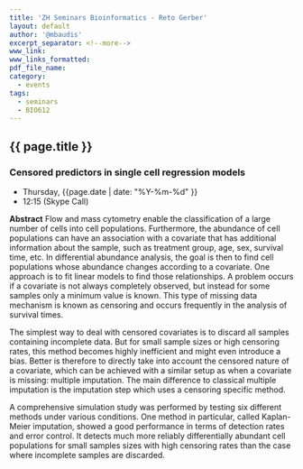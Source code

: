 ```yaml
---
title: 'ZH Seminars Bioinformatics - Reto Gerber'
layout: default
author: '@mbaudis'
excerpt_separator: <!--more-->
www_link:
www_links_formatted:
pdf_file_name:
category:
  - events
tags:
  - seminars
  - BIO612
---
```


## {{ page.title }}
### Censored predictors in single cell regression models

* Thursday, {{page.date | date: "%Y-%m-%d" }}
* 12:15 (Skype Call)

<!--more-->

__Abstract__ Flow and mass cytometry enable the classification of a large number of cells into cell populations. Furthermore, the abundance of cell populations can have an association with a covariate that has additional information about the sample, such as treatment group, age, sex, survival time, etc. In differential abundance analysis, the goal is then to find cell populations whose abundance changes according to a covariate. One approach is to fit linear models to find those relationships. A problem occurs if a covariate is not always completely observed, but instead for some samples only a minimum value is known. This type of missing data mechanism is known as censoring and occurs frequently in the analysis of survival times.

The simplest way to deal with censored covariates is to discard all samples containing incomplete data. But for small sample sizes or high censoring rates, this method becomes highly inefficient and might even introduce a bias. Better is therefore to directly take into account the censored nature of a covariate, which can be achieved with a similar setup as when a covariate is missing: multiple imputation. The main difference to classical multiple imputation is the imputation step which uses a censoring specific method.

A comprehensive simulation study was performed by testing six different methods under various conditions. One method in particular, called Kaplan-Meier imputation, showed a good performance in terms of detection rates and error control. It detects much more reliably differentially abundant cell populations for small samples sizes with high censoring rates than the case where incomplete samples are discarded.
